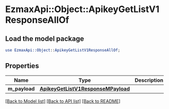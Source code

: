 # EzmaxApi::Object::ApikeyGetListV1ResponseAllOf

## Load the model package
```perl
use EzmaxApi::Object::ApikeyGetListV1ResponseAllOf;
```

## Properties
Name | Type | Description | Notes
------------ | ------------- | ------------- | -------------
**m_payload** | [**ApikeyGetListV1ResponseMPayload**](ApikeyGetListV1ResponseMPayload.md) |  | 

[[Back to Model list]](../README.md#documentation-for-models) [[Back to API list]](../README.md#documentation-for-api-endpoints) [[Back to README]](../README.md)


